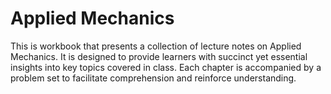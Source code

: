 # Applied Mechanics
This is workbook that presents a collection of lecture notes on Applied Mechanics. It is designed to provide learners with succinct yet essential insights into key topics covered in class. Each chapter is accompanied by a problem set to facilitate comprehension and reinforce understanding.
